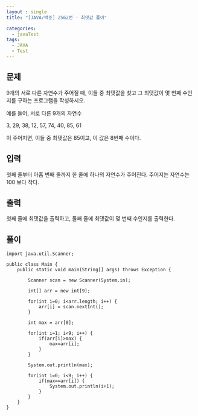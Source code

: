 ```yaml
---
layout : single
title: "[JAVA/백준] 2562번 - 최댓값 풀이"

categories:
  - javaTest
tags:
  - JAVA
  - Test
---
```



## 문제

9개의 서로 다른 자연수가 주어질 때, 이들 중 최댓값을 찾고 그 최댓값이 몇 번째 수인지를 구하는 프로그램을 작성하시오.

예를 들어, 서로 다른 9개의 자연수

3, 29, 38, 12, 57, 74, 40, 85, 61

이 주어지면, 이들 중 최댓값은 85이고, 이 값은 8번째 수이다.

## 입력

첫째 줄부터 아홉 번째 줄까지 한 줄에 하나의 자연수가 주어진다. 주어지는 자연수는 100 보다 작다.

## 출력

첫째 줄에 최댓값을 출력하고, 둘째 줄에 최댓값이 몇 번째 수인지를 출력한다.

## 풀이

~~~
import java.util.Scanner;

public class Main {
	public static void main(String[] args) throws Exception {
		
		Scanner scan = new Scanner(System.in);
		
		int[] arr = new int[9];
		
		for(int i=0; i<arr.length; i++) {
			arr[i] = scan.nextInt();
		}
		
		int max = arr[0];
		
		for(int i=1; i<9; i++) {
			if(arr[i]>max) {
				max=arr[i];
			}
		}
		
		System.out.println(max);
		
		for(int i=0; i<9; i++) {
			if(max==arr[i]) {
				System.out.println(i+1);
			}
		}
	}
}

~~~
